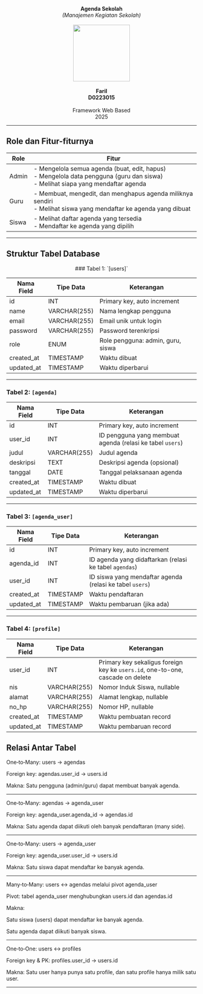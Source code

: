 <!-- <p align="center"><a href="https://laravel.com" target="_blank"><img src="https://raw.githubusercontent.com/laravel/art/master/logo-lockup/5%20SVG/2%20CMYK/1%20Full%20Color/laravel-logolockup-cmyk-red.svg" width="400" alt="Laravel Logo"></a></p>

<p align="center">
<a href="https://github.com/laravel/framework/actions"><img src="https://github.com/laravel/framework/workflows/tests/badge.svg" alt="Build Status"></a>
<a href="https://packagist.org/packages/laravel/framework"><img src="https://img.shields.io/packagist/dt/laravel/framework" alt="Total Downloads"></a>
<a href="https://packagist.org/packages/laravel/framework"><img src="https://img.shields.io/packagist/v/laravel/framework" alt="Latest Stable Version"></a>
<a href="https://packagist.org/packages/laravel/framework"><img src="https://img.shields.io/packagist/l/laravel/framework" alt="License"></a>
</p>

## About Laravel

Laravel is a web application framework with expressive, elegant syntax. We believe development must be an enjoyable and creative experience to be truly fulfilling. Laravel takes the pain out of development by easing common tasks used in many web projects, such as:

-   [Simple, fast routing engine](https://laravel.com/docs/routing).
-   [Powerful dependency injection container](https://laravel.com/docs/container).
-   Multiple back-ends for [session](https://laravel.com/docs/session) and [cache](https://laravel.com/docs/cache) storage.
-   Expressive, intuitive [database ORM](https://laravel.com/docs/eloquent).
-   Database agnostic [schema migrations](https://laravel.com/docs/migrations).
-   [Robust background job processing](https://laravel.com/docs/queues).
-   [Real-time event broadcasting](https://laravel.com/docs/broadcasting).

Laravel is accessible, powerful, and provides tools required for large, robust applications.

## Learning Laravel

Laravel has the most extensive and thorough [documentation](https://laravel.com/docs) and video tutorial library of all modern web application frameworks, making it a breeze to get started with the framework.

You may also try the [Laravel Bootcamp](https://bootcamp.laravel.com), where you will be guided through building a modern Laravel application from scratch.

If you don't feel like reading, [Laracasts](https://laracasts.com) can help. Laracasts contains thousands of video tutorials on a range of topics including Laravel, modern PHP, unit testing, and JavaScript. Boost your skills by digging into our comprehensive video library.

## Laravel Sponsors

We would like to extend our thanks to the following sponsors for funding Laravel development. If you are interested in becoming a sponsor, please visit the [Laravel Partners program](https://partners.laravel.com).

### Premium Partners

-   **[Vehikl](https://vehikl.com/)**
-   **[Tighten Co.](https://tighten.co)**
-   **[Kirschbaum Development Group](https://kirschbaumdevelopment.com)**
-   **[64 Robots](https://64robots.com)**
-   **[Curotec](https://www.curotec.com/services/technologies/laravel/)**
-   **[DevSquad](https://devsquad.com/hire-laravel-developers)**
-   **[Redberry](https://redberry.international/laravel-development/)**
-   **[Active Logic](https://activelogic.com)**

## Contributing

Thank you for considering contributing to the Laravel framework! The contribution guide can be found in the [Laravel documentation](https://laravel.com/docs/contributions).

## Code of Conduct

In order to ensure that the Laravel community is welcoming to all, please review and abide by the [Code of Conduct](https://laravel.com/docs/contributions#code-of-conduct).

## Security Vulnerabilities

If you discover a security vulnerability within Laravel, please send an e-mail to Taylor Otwell via [taylor@laravel.com](mailto:taylor@laravel.com). All security vulnerabilities will be promptly addressed.

## License

The Laravel framework is open-sourced software licensed under the [MIT license](https://opensource.org/licenses/MIT). -->

<p align="center">
  <b>Agenda Sekolah</b><br>
  <i>(Manajemen Kegiatan Sekolah)</i><br><br>
  <img src="https://github.com/user-attachments/assets/e4c9cc53-2330-4ada-ba27-0ac3808740d5" width="150"><br><br>
  <b>Faril</b><br>
  <b>D0223015</b><br><br>
  Framework Web Based<br>
  2025
</p>

---

## Role dan Fitur-fiturnya

| Role  | Fitur                                                                                                                                   |
| ----- | --------------------------------------------------------------------------------------------------------------------------------------- |
| Admin | - Mengelola semua agenda (buat, edit, hapus) <br> - Mengelola data pengguna (guru dan siswa) <br> - Melihat siapa yang mendaftar agenda |
| Guru  | - Membuat, mengedit, dan menghapus agenda miliknya sendiri <br> - Melihat siswa yang mendaftar ke agenda yang dibuat                    |
| Siswa | - Melihat daftar agenda yang tersedia <br> - Mendaftar ke agenda yang dipilih                                                           |

---

## Struktur Tabel Database

<p align="center">
### Tabel 1: `[users]`

| Nama Field | Tipe Data    | Keterangan                        |
| ---------- | ------------ | --------------------------------- |
| id         | INT          | Primary key, auto increment       |
| name       | VARCHAR(255) | Nama lengkap pengguna             |
| email      | VARCHAR(255) | Email unik untuk login            |
| password   | VARCHAR(255) | Password terenkripsi              |
| role       | ENUM         | Role pengguna: admin, guru, siswa |
| created_at | TIMESTAMP    | Waktu dibuat                      |
| updated_at | TIMESTAMP    | Waktu diperbarui                  |

---

### Tabel 2: `[agenda]`

| Nama Field | Tipe Data    | Keterangan                                                |
| ---------- | ------------ | --------------------------------------------------------- |
| id         | INT          | Primary key, auto increment                               |
| user_id    | INT          | ID pengguna yang membuat agenda (relasi ke tabel `users`) |
| judul      | VARCHAR(255) | Judul agenda                                              |
| deskripsi  | TEXT         | Deskripsi agenda (opsional)                               |
| tanggal    | DATE         | Tanggal pelaksanaan agenda                                |
| created_at | TIMESTAMP    | Waktu dibuat                                              |
| updated_at | TIMESTAMP    | Waktu diperbarui                                          |

---

### Tabel 3: `[agenda_user]`

| Nama Field | Tipe Data | Keterangan                                               |
| ---------- | --------- | -------------------------------------------------------- |
| id         | INT       | Primary key, auto increment                              |
| agenda_id  | INT       | ID agenda yang didaftarkan (relasi ke tabel `agendas`)   |
| user_id    | INT       | ID siswa yang mendaftar agenda (relasi ke tabel `users`) |
| created_at | TIMESTAMP | Waktu pendaftaran                                        |
| updated_at | TIMESTAMP | Waktu pembaruan (jika ada)                               |

---

### Tabel 4: `[profile]`

| Nama Field | Tipe Data    | Keterangan                                                                     |
| ---------- | ------------ | ------------------------------------------------------------------------------ |
| user_id    | INT          | Primary key sekaligus foreign key ke `users.id`, one-to-one, cascade on delete |
| nis        | VARCHAR(255) | Nomor Induk Siswa, nullable                                                    |
| alamat     | VARCHAR(255) | Alamat lengkap, nullable                                                       |
| no_hp      | VARCHAR(255) | Nomor HP, nullable                                                             |
| created_at | TIMESTAMP    | Waktu pembuatan record                                                         |
| updated_at | TIMESTAMP    | Waktu pembaruan record                                                         |

## </p>

## Relasi Antar Tabel

One‑to‑Many: users → agendas

Foreign key: agendas.user_id → users.id

Makna: Satu pengguna (admin/guru) dapat membuat banyak agenda.

---

One‑to‑Many: agendas → agenda_user

Foreign key: agenda_user.agenda_id → agendas.id

Makna: Satu agenda dapat diikuti oleh banyak pendaftaran (many side).

---

One‑to‑Many: users → agenda_user

Foreign key: agenda_user.user_id → users.id

Makna: Satu siswa dapat mendaftar ke banyak agenda.

---

Many‑to‑Many: users ↔️ agendas melalui pivot agenda_user

Pivot: tabel agenda_user menghubungkan users.id dan agendas.id

Makna:

Satu siswa (users) dapat mendaftar ke banyak agenda.

Satu agenda dapat diikuti banyak siswa.

---

One‑to‑One: users ↔️ profiles

Foreign key & PK: profiles.user_id → users.id

Makna: Satu user hanya punya satu profile, dan satu profile hanya milik satu user.

---
